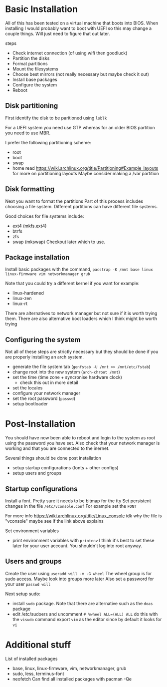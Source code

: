 # Basic Installation
All of this has been tested on a virtual machine that boots into BIOS. When installing I would probably want to boot with UEFI so this may change a couple things. Will just need to figure that out later.

steps
- Check internet connection (of using wifi then goodluck)
- Partition the disks
- Format partitions
- Mount the filesystems
- Choose best mirrors (not really necessary but maybe check it out)
- Install base packages
- Configure the system
- Reboot

## Disk partitioning
First identify the disk to be paritioned using `lsblk`

For a UEFI system you need use GTP whereas for an older BIOS partition you need to use MBR.

I prefer the following partitioning scheme:
- root
- boot
- swap
- home
read https://wiki.archlinux.org/title/Partitioning#Example_layouts for more on partitioning layouts
Maybe consider making a /var partition

## Disk formatting
Next you want to format the partitions
Part of this process includes choosing a file system. Different partitions can have different file systems.

Good choices for file systems include:
- ext4 (mkfs.ext4)
- btrfs
- zfs
- swap (mkswap)
Checkout later which to use.

## Package installation
Install basic packages with the command,
`pacstrap -K /mnt base linux linux-firmware vim networkmanager grub`

Note that you could try a different kernel if you want for example:
- linux-hardened
- linux-zen
- linux-rt

There are alternatives to network manager but not sure if it is worth trying them.
There are also alternative boot loaders which I think might be worth trying

## Configuring the system
Not all of these steps are strictly necessary but they should be done if you are properly installing an arch system.
- generate the file system tab (`genfstab -U /mnt >> /mnt/etc/fstab`)
- change root into the new system (`arch-chroot /mnt`)
- set the time (time zone + syncronise hardware clock)
    - check this out in more detail
- set the locales
- configure your network manager
- set the root password (`passwd`)
- setup bootloader

# Post-Installation
You should have now been able to reboot and login to the system as root using the password you have set. Also check that your network manager is working and that you are connected to the inernet.

Several things should be done post installation
- setup startup configurations (fonts + other configs)
- setup users and groups

## Startup configurations
Install a font. Pretty sure it needs to be bitmap for the tty
Set persistent changes in the file `/etc/vconsole.conf`
For example set the `FONT`

For more info https://wiki.archlinux.org/title/Linux_console
idk why the file is "vconsole" maybe see if the link above explains

Set environment variables
- print environment variables with `printenv`
I think it's best to set these later for your user account. You shouldn't log into root anyway.

## Users and groups
Create the user using `useradd will -m -G wheel`
The wheel group is for sudo access. Maybe look into groups more later
Also set a password for your user `passwd will`

Next setup sudo:
- install `sudo` package. Note that there are alternative such as the `doas` package
- edit /etc/sudoers and uncomment `# %wheel ALL=(ALL) ALL` do this with the `visudo` command
    export `vim` as the editor since by default it looks for `vi`
 


# Additional stuff
List of installed packages
- base, linux, linux-firmware, vim, networkmanager, grub
- sudo, less, terminus-font
- neofetch
Can find all installed packages with pacman -Qe
